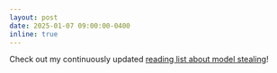 ```yaml
---
layout: post
date: 2025-01-07 09:00:00-0400
inline: true
---
```


Check out my continuously updated [reading list about model stealing](https://lorenz-peter.github.io/blog/2024/rw_ms)!
